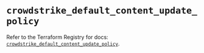 # `crowdstrike_default_content_update_policy`

Refer to the Terraform Registry for docs: [`crowdstrike_default_content_update_policy`](https://registry.terraform.io/providers/crowdstrike/crowdstrike/0.0.39/docs/resources/default_content_update_policy).
